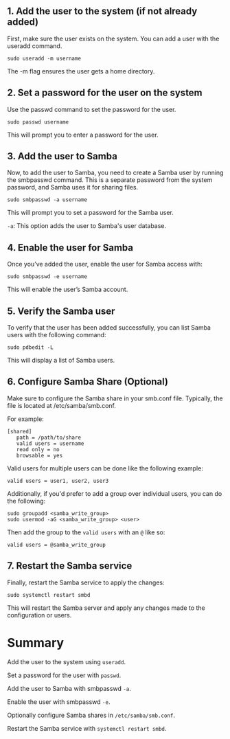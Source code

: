 ## 1. Add the user to the system (if not already added)

First, make sure the user exists on the system. You can add a user with the useradd command.


```
sudo useradd -m username
```

The -m flag ensures the user gets a home directory.


## 2. Set a password for the user on the system

Use the passwd command to set the password for the user.

```
sudo passwd username
```

This will prompt you to enter a password for the user.

## 3. Add the user to Samba

Now, to add the user to Samba, you need to create a Samba user by running the smbpasswd command. This is a separate password from the system password, and Samba uses it for sharing files.

```
sudo smbpasswd -a username
```

This will prompt you to set a password for the Samba user.

`-a`: This option adds the user to Samba's user database.

## 4. Enable the user for Samba

Once you’ve added the user, enable the user for Samba access with:

```
sudo smbpasswd -e username
```

This will enable the user’s Samba account.

## 5. Verify the Samba user

To verify that the user has been added successfully, you can list Samba users with the following command:

```
sudo pdbedit -L
```

This will display a list of Samba users.

## 6. Configure Samba Share (Optional)

Make sure to configure the Samba share in your smb.conf file. Typically, the file is located at /etc/samba/smb.conf.

For example:

```
[shared]
   path = /path/to/share
   valid users = username
   read only = no
   browsable = yes
```

Valid users for multiple users can be done like the following example:

```
valid users = user1, user2, user3
```

Additionally, if you'd prefer to add a group over individual users, you can do the following:

```
sudo groupadd <samba_write_group>
sudo usermod -aG <samba_write_group> <user>
```

Then add the group to the `valid users` with an `@` like so:

```
valid users = @samba_write_group
```

## 7. Restart the Samba service

Finally, restart the Samba service to apply the changes:

```
sudo systemctl restart smbd
```

This will restart the Samba server and apply any changes made to the configuration or users.

# Summary

Add the user to the system using `useradd`.

Set a password for the user with `passwd`.

Add the user to Samba with smbpasswd `-a`.

Enable the user with smbpasswd `-e`.

Optionally configure Samba shares in `/etc/samba/smb.conf`.

Restart the Samba service with `systemctl restart smbd`.
